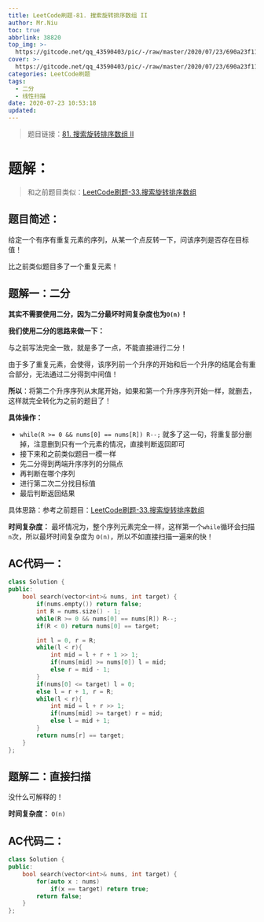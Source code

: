 ```yaml
---
title: LeetCode刷题-81. 搜索旋转排序数组 II
author: Mr.Niu
toc: true
abbrlink: 38820
top_img: >-
  https://gitcode.net/qq_43590403/pic/-/raw/master/2020/07/23/690a23f110781db7ce5ea5da57b4378c.png
cover: >-
  https://gitcode.net/qq_43590403/pic/-/raw/master/2020/07/23/690a23f110781db7ce5ea5da57b4378c.png
categories: LeetCode刷题
tags:
  - 二分
  - 线性扫描
date: 2020-07-23 10:53:18
updated:
---
```




















> 题目链接：[81. 搜索旋转排序数组 II]( https://leetcode-cn.com/problems/search-in-rotated-sorted-array-ii/)



# 题解：



> 和之前题目类似：[LeetCode刷题-33.搜索旋转排序数组](https://www.itnxd.cn/posts/51598.html)



## 题目简述：

给定一个有序有重复元素的序列，从某一个点反转一下，问该序列是否存在目标值！

比之前类似题目多了一个重复元素！

## 题解一：二分





**其实不需要使用二分，因为二分最坏时间复杂度也为`O(n)`！**



**我们使用二分的思路来做一下：**

与之前写法完全一致，就是多了一点，不能直接进行二分！

由于多了重复元素，会使得，该序列前一个升序的开始和后一个升序的结尾会有重合部分，无法通过二分得到中间值！



**所以**：将第二个升序序列从末尾开始，如果和第一个升序序列开始一样，就删去，这样就完全转化为之前的题目了！



**具体操作：**

-  `while(R >= 0 && nums[0] == nums[R]) R--;` 就多了这一句，将重复部分删掉，注意删到只有一个元素的情况，直接判断返回即可
- 接下来和之前类似题目一模一样
- 先二分得到两端升序序列的分隔点
- 再判断在哪个序列
- 进行第二次二分找目标值
- 最后判断返回结果



具体思路：参考之前题目：[LeetCode刷题-33.搜索旋转排序数组](https://www.itnxd.cn/posts/51598.html)



**时间复杂度：** 最坏情况为，整个序列元素完全一样，这样第一个`while`循环会扫描`n`次，所以最坏时间复杂度为 `O(n)`，所以不如直接扫描一遍来的快！



## AC代码一：



```c++
class Solution {
public:
    bool search(vector<int>& nums, int target) {
        if(nums.empty()) return false;
        int R = nums.size() - 1;
        while(R >= 0 && nums[0] == nums[R]) R--;
        if(R < 0) return nums[0] == target;

        int l = 0, r = R;
        while(l < r){
            int mid = l + r + 1 >> 1;
            if(nums[mid] >= nums[0]) l = mid;
            else r = mid - 1;
        }
        if(nums[0] <= target) l = 0;
        else l = r + 1, r = R;
        while(l < r){
            int mid = l + r >> 1;
            if(nums[mid] >= target) r = mid;
            else l = mid + 1;
        }
        return nums[r] == target;
    }
};
```



## 题解二：直接扫描

没什么可解释的！



**时间复杂度：** `O(n)`

## AC代码二：





```c++
class Solution {
public:
    bool search(vector<int>& nums, int target) {
        for(auto x : nums)
            if(x == target) return true;
        return false;
    }
};
```

